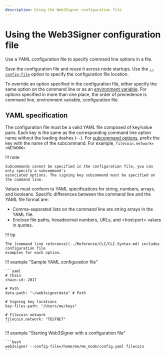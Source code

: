 ```yaml
---
description: Using the Web3Signer configuration file
---
```


# Using the Web3Signer configuration file

Use a YAML configuration file to specify command line options in a file.

Save the configuration file and reuse it across node startups. Use the
[`--config-file`](../Reference/CLI/CLI-Syntax.md#config-file) option to specify the configuration
file location.

To override an option specified in the configuration file, either specify the same option on the
command line or as an
[environment variable](../Reference/CLI/CLI-Syntax.md#environment-variables). For options
specified in more than one place, the order of precedence is command line, environment variable,
configuration file.

## YAML specification

The configuration file must be a valid YAML file composed of key/value pairs. Each key is the same
as the corresponding command line option name without the leading dashes (`--`). For
[subcommand options], prefix the key with the name of the subcommand.
For example, `filecoin.network=<NETWORK>`

!!! note

    Subcommands cannot be specified in the configuration file, you can only specify a subcommand's
    associated options. The signing key subcommand must be specified on the command line.

Values must conform to YAML specifications for string, numbers, arrays, and booleans. Specific
differences between the command line and the YAML file format are:

* Comma-separated lists on the command line are string arrays in the YAML file.
* Enclose file paths, hexadecimal numbers, URLs, and &lt;host:port> values in quotes.

!!! tip

    The [command line reference](../Reference/CLI/CLI-Syntax.md) includes configuration file
    examples for each option.

!!! example "Sample YAML configuration file"

    ```yaml
    # Chain
    chain-id: 2017

    # Path
    data-path: "~/web3signerdata" # Path

    # Signing key locations
    key-files-path: "/Users/me/keys"

    # Filecoin network
    filecoin.network: "TESTNET"
    ```

!!! example "Starting Web3Signer with a configuration file"

    ```bash
    web3signer --config-file=/home/me/me_node/config.yaml filecoin
    ```

<!-- links -->
[subcommand options]: ../Reference/CLI/CLI-Subcommands.md